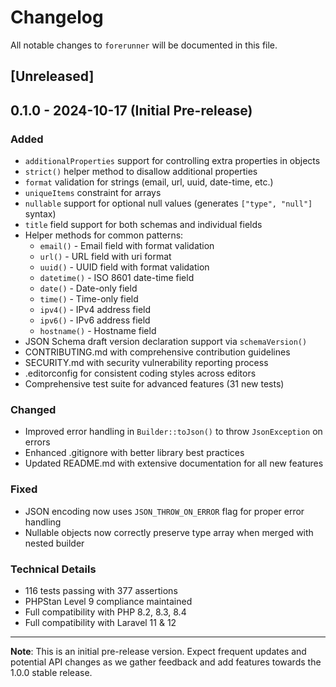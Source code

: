 # Changelog

All notable changes to `forerunner` will be documented in this file.

## [Unreleased]

## 0.1.0 - 2024-10-17 (Initial Pre-release)

### Added
- `additionalProperties` support for controlling extra properties in objects
- `strict()` helper method to disallow additional properties
- `format` validation for strings (email, url, uuid, date-time, etc.)
- `uniqueItems` constraint for arrays
- `nullable` support for optional null values (generates `["type", "null"]` syntax)
- `title` field support for both schemas and individual fields
- Helper methods for common patterns:
  - `email()` - Email field with format validation
  - `url()` - URL field with uri format
  - `uuid()` - UUID field with format validation
  - `datetime()` - ISO 8601 date-time field
  - `date()` - Date-only field
  - `time()` - Time-only field
  - `ipv4()` - IPv4 address field
  - `ipv6()` - IPv6 address field
  - `hostname()` - Hostname field
- JSON Schema draft version declaration support via `schemaVersion()`
- CONTRIBUTING.md with comprehensive contribution guidelines
- SECURITY.md with security vulnerability reporting process
- .editorconfig for consistent coding styles across editors
- Comprehensive test suite for advanced features (31 new tests)

### Changed
- Improved error handling in `Builder::toJson()` to throw `JsonException` on errors
- Enhanced .gitignore with better library best practices
- Updated README.md with extensive documentation for all new features

### Fixed
- JSON encoding now uses `JSON_THROW_ON_ERROR` flag for proper error handling
- Nullable objects now correctly preserve type array when merged with nested builder

### Technical Details
- 116 tests passing with 377 assertions
- PHPStan Level 9 compliance maintained
- Full compatibility with PHP 8.2, 8.3, 8.4
- Full compatibility with Laravel 11 & 12

---

**Note**: This is an initial pre-release version. Expect frequent updates and potential API changes as we gather feedback and add features towards the 1.0.0 stable release.
